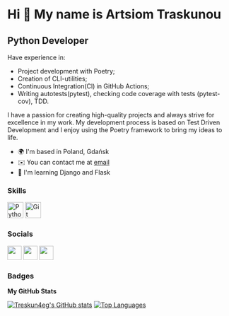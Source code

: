 Hi 👋 My name is Artsiom Traskunou
==================================  

Python Developer
----------------  

Have experience in:
- Project development with Poetry;
- Creation of CLI-utilities;
- Continuous Integration(Cl) in GitHub Actions;
- Writing autotests(pytest), checking code coverage with tests (pytest-cov), TDD.

I have a passion for creating high-quality projects and always strive for excellence in my work. My development process is based on Test Driven Development and I enjoy using the Poetry framework to bring my ideas to life.

* 🌍  I'm based in Poland, Gdańsk 
* ✉️  You can contact me at [email](mailto:wagamamanowelii@gmail.com)
* 🧠  I'm learning Django and Flask

### Skills  

<p align="left"> <a href="https://www.python.org/" target="_blank" rel="noreferrer"><img src="https://raw.githubusercontent.com/danielcranney/readme-generator/main/public/icons/skills/python-colored.svg" width="36" height="36" alt="Python" /></a> <a href="https://git-scm.com/" target="_blank" rel="noreferrer"><img src="https://raw.githubusercontent.com/danielcranney/readme-generator/main/public/icons/skills/git-colored.svg" width="36" height="36" alt="Git" /></a> </p> 

 ### Socials
 
 <p align="left"> <a href="https://www.facebook.com/profile.php?id=100066967045127" target="_blank" rel="noreferrer"><img src="https://raw.githubusercontent.com/danielcranney/readme-generator/main/public/icons/socials/facebook.svg" width="32" height="32" /></a> <a href="https://www.github.com/Treskun4eg" target="_blank" rel="noreferrer"><img src="https://raw.githubusercontent.com/danielcranney/readme-generator/main/public/icons/socials/github.svg" width="32" height="32" /></a> <a href="https://www.linkedin.com/in/artsiom-traskunou-6b0241256" target="_blank" rel="noreferrer"><img src="https://raw.githubusercontent.com/danielcranney/readme-generator/main/public/icons/socials/linkedin.svg" width="32" height="32" /></a></p>
 
### Badges

<b>My GitHub Stats</b>

<a href="http://www.github.com/Treskun4eg"><img src="https://github-readme-stats.vercel.app/api?username=Treskun4eg&show_icons=true&hide=&count_private=true&title_color=0891b2&text_color=ffffff&icon_color=0891b2&bg_color=1c1917&hide_border=true&show_icons=true" alt="Treskun4eg's GitHub stats" /></a>
<a href="https://github.com/Treskun4eg" align="left"><img src="https://github-readme-stats.vercel.app/api/top-langs/?username=Treskun4eg&langs_count=10&title_color=0891b2&text_color=ffffff&icon_color=0891b2&bg_color=1c1917&hide_border=true&locale=en&custom_title=Top%20%Languages" alt="Top Languages" /></a>
